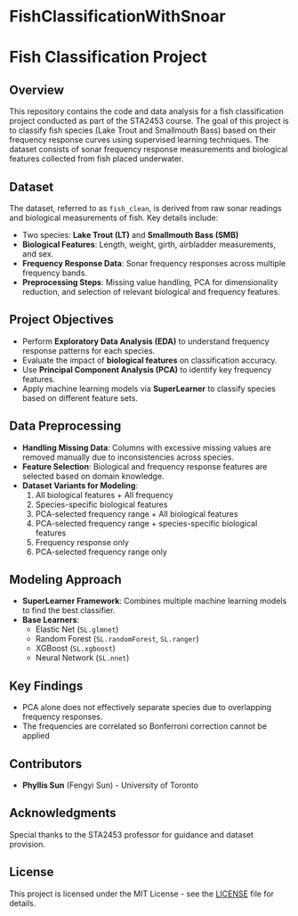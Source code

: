 # FishClassificationWithSnoar

# Fish Classification Project

## Overview
This repository contains the code and data analysis for a fish classification project conducted as part of the STA2453 course. The goal of this project is to classify fish species (Lake Trout and Smallmouth Bass) based on their frequency response curves using supervised learning techniques. The dataset consists of sonar frequency response measurements and biological features collected from fish placed underwater.

## Dataset
The dataset, referred to as `fish_clean`, is derived from raw sonar readings and biological measurements of fish. Key details include:
- Two species: **Lake Trout (LT)** and **Smallmouth Bass (SMB)**
- **Biological Features**: Length, weight, girth, airbladder measurements, and sex.
- **Frequency Response Data**: Sonar frequency responses across multiple frequency bands.
- **Preprocessing Steps**: Missing value handling, PCA for dimensionality reduction, and selection of relevant biological and frequency features.

## Project Objectives
- Perform **Exploratory Data Analysis (EDA)** to understand frequency response patterns for each species.
- Evaluate the impact of **biological features** on classification accuracy.
- Use **Principal Component Analysis (PCA)** to identify key frequency features.
- Apply machine learning models via **SuperLearner** to classify species based on different feature sets.

## Data Preprocessing
- **Handling Missing Data**: Columns with excessive missing values are removed manually due to inconsistencies across species.
- **Feature Selection**: Biological and frequency response features are selected based on domain knowledge.
- **Dataset Variants for Modeling**:
  1. All biological features + All frequency
  2. Species-specific biological features
  3. PCA-selected frequency range + All biological features
  4. PCA-selected frequency range + species-specific biological features
  5. Frequency response only
  6. PCA-selected frequency range only

## Modeling Approach
- **SuperLearner Framework**: Combines multiple machine learning models to find the best classifier.
- **Base Learners**: 
  - Elastic Net (`SL.glmnet`)
  - Random Forest (`SL.randomForest`, `SL.ranger`)
  - XGBoost (`SL.xgboost`)
  - Neural Network (`SL.nnet`)

## Key Findings
- PCA alone does not effectively separate species due to overlapping frequency responses.
- The frequencies are correlated so Bonferroni correction cannot be applied

## Contributors
- **Phyllis Sun** (Fengyi Sun) - University of Toronto

## Acknowledgments
Special thanks to the STA2453 professor for guidance and dataset provision.

## License
This project is licensed under the MIT License - see the [LICENSE](LICENSE) file for details.


